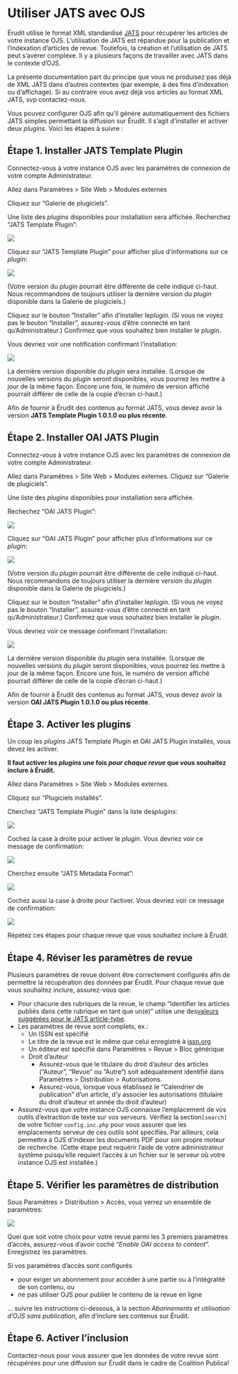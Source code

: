 # Utiliser JATS avec OJS

Érudit utilise le format XML standardisé ​[JATS](https://jats.nlm.nih.gov/)​ pour récupérer les articles de votre instance OJS. L’utilisation de JATS est répandue pour la publication et l’indexation d’articles de revue. Toutefois, la création et l’utilisation de JATS peut s’avérer complexe. Il y a plusieurs façons de travailler avec JATS dans le contexte d’OJS.

La présente documentation part du principe que vous ne produisez pas déjà de XML JATS dans d’autres contextes (par exemple, à des fins d’indexation ou d’affichage). Si au contraire vous avez déjà vos articles au format XML JATS, svp contactez-nous.

Vous pouvez configurer OJS afin qu’il génère automatiquement des fichiers JATS simples permettant la diffusion sur Érudit. Il s’agit d’installer et activer deux ​*plugins*​. Voici les étapes à suivre :

## Étape 1. Installer JATS Template Plugin

Connectez-vous à votre instance OJS avec les paramètres de connexion de votre compte Administrateur.

Allez dans Paramètres > Site Web > Modules externes

Cliquez sur “Galerie de plugiciels”.

Une liste des ​*plugins*​ disponibles pour installation sera affichée. Recherchez “JATS Template Plugin”:

![](./assets/jatsTemplatePlugin.png)

Cliquez sur “JATS Template Plugin” pour afficher plus d’informations sur ce ​*plugin​*:

![](./assets/jatsTemplatePluginInfo.png)

(Votre version du ​*plugin*​ pourrait être différente de celle indiqué ci-haut. Nous recommandons de toujours utiliser la dernière version du ​*plugin*​ disponible dans la Galerie de plugiciels.)

Cliquez sur le bouton “Installer” afin d’installer le *​plugin*​. (Si vous ne voyez pas le bouton “Installer”, assurez-vous d’être connecté en tant qu’Administrateur.) Confirmez que vous souhaitez bien installer le ​*plugin*.​

Vous devriez voir une notification confirmant l’installation:

![](./assets/jatsTemplatePluginNotification.png)

La dernière version disponible du ​*plugin*​ sera installée. (Lorsque de nouvelles versions du *plugin*​ seront disponibles, vous pourrez les mettre à jour de la même façon. Encore une fois, le numéro de version affiché pourrait différer de celle de la copie d’écran ci-haut.)

Afin de fournir à Érudit des contenus au format JATS, vous devez avoir la version **JATS Template Plugin 1.0.1.0 ou plus récente​**.

## Étape 2. Installer OAI JATS Plugin

Connectez-vous à votre instance OJS avec les paramètres de connexion de votre compte Administrateur.

Allez dans Paramètres > Site Web > Modules externes. Cliquez sur “Galerie de plugiciels”.

Une liste des ​*plugins*​ disponibles pour installation sera affichée. 

Rechechez “OAI JATS Plugin”:

![](./assets/oaiJatsPlugin.png)

Cliquez sur “OAI JATS Plugin” pour afficher plus d’informations sur ce ​*plugin​*:

![](./assets/oaiJatsPluginInfo.png)

(Votre version du ​*plugin*​ pourrait être différente de celle indiqué ci-haut. Nous recommandons de toujours utiliser la dernière version du ​*plugin​* disponible dans la Galerie de plugiciels.)

Cliquez sur le bouton “Installer” afin d’installer le ​*plugin*​. (Si vous ne voyez pas le bouton “Installer”, assurez-vous d’être connecté en tant qu’Administrateur.) Confirmez que vous souhaitez bien installer le ​*plugin​*.

Vous devriez voir ce message confirmant l’installation:

![](./assets/oaiJatsPluginNotification.png)

La dernière version disponible du ​*plugin*​ sera installée. (Lorsque de nouvelles versions du *plugin*​ seront disponibles, vous pourrez les mettre à jour de la même façon. Encore une fois, le numéro de version affiché pourrait différer de celle de la copie d’écran ci-haut.)

Afin de fournir à Érudit des contenus au format JATS, vous devez avoir la version **OAI JATS Plugin 1.0.1.0 ou plus récente​**.

## Étape 3. Activer les plugins

Un coup les *​plugins*​ JATS Template Plugin et OAI JATS Plugin installés, vous devez les activer.

**Il faut activer les ​*plugins*​ une fois ​*pour chaque revue*​ que vous souhaitez inclure à Érudit.** 

Allez dans Paramètres > Site Web > Modules externes.

Cliquez sur “Plugiciels installés”.

Cherchez “JATS Template Plugin” dans la liste des ​*plugins*:​

![](./assets/jatsTemplatePluginListing.png)

Cochez la case à droite pour activer le ​*plugin*.​ Vous devriez voir ce message de confirmation:

![](./assets/jatsTemplatePluginListingNotification.png)

Cherchez ensuite “JATS Metadata Format”:

![](./assets/jatsMetadataFormatPluginListing.png)

Cochez aussi la case à droite pour l’activer. Vous devriez voir ce message de confirmation:

![](./assets/jatsMetadataFormatPluginListingNotification.png)

Répétez ces étapes pour chaque revue que vous souhaitez inclure à Érudit.

## Étape 4. Réviser les paramètres de revue

Plusieurs paramètres de revue doivent être correctement configurés afin de permettre la récupération des données par Érudit. Pour chaque revue que vous souhaitez inclure, assurez-vous que:

* Pour chacune des rubriques de la revue, le champ “Identifier les articles publiés dans cette rubrique en tant que un(e)” utilise une des ​[valeurs suggérées pour le JATS article-type](https://jats.nlm.nih.gov/archiving/tag-library/1.1/attribute/article-type.html)​.
* Les paramètres de revue sont complets, ex.:
	* Un ISSN est spécifié
	* Le titre de la revue est le même que celui enregistré à ​[issn.org](https://www.issn.org/)
	* Un éditeur est spécifié dans Paramètres > Revue > Bloc générique
	* Droit d’auteur
		* Assurez-vous que le titulaire du droit d’auteur des articles (“Auteur”, “Revue” ou “Autre”) soit adéquatement identifié dans Paramètres > Distribution > Autorisations.
		* Assurez-vous, lorsque vous établissez le “Calendrier de publication” d’un article, d’y associer les autorisations (titulaire du droit d’auteur et année du droit d’auteur)
* Assurez-vous que votre instance OJS connaisse l’emplacement de vos outils d’extraction de texte sur vos serveurs. Vérifiez la section ​`[search]`​ de votre fichier `config.inc.php`​ pour vous assurer que les emplacements serveur de ces outils sont spécifiés. Par ailleurs, cela permettra à OJS d’indexer les documents PDF pour son propre moteur de recherche. (Cette étape peut requérir l’aide de votre administrateur système puisqu’elle requiert l’accès à un fichier sur le serveur où votre instance OJS est installée.)

## Étape 5. Vérifier les paramètres de distribution

Sous Paramètres > Distribution > Accès, vous verrez un ensemble de paramètres:

![](./assets/journalSettings.png)

Quel que soit votre choix pour votre revue parmi les 3 premiers paramètres d’accès, assurez-vous d’avoir coché “​*Enable OAI access to content*​”. Enregistrez les paramètres.

Si vos paramètres d’accès sont configurés

* pour exiger un abonnement pour accéder à une partie ou à l’intégralité de son contenu, ou
* ne pas utiliser OJS pour publier le contenu de la revue en ligne

... suivre les instructions ci-dessous, à la section ​*Abonnements et utilisation d’OJS sans publication*,​ afin d’inclure ses contenus sur Érudit.

## Étape 6. Activer l’inclusion

Contactez-nous pour vous assurer que les données de votre revue sont récupérées pour une diffusion sur Érudit dans le cadre de Coalition Publica!